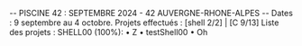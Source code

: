-- PISCINE 42 : SEPTEMBRE 2024 - 42 AUVERGNE-RHONE-ALPES --
Dates : 9 septembre au 4 octobre.
Projets effectués : [shell 2/2] | [C 9/13]
Liste des projets : 
  SHELL00 (100%):
    • Z
    • testShell00
    • Oh
